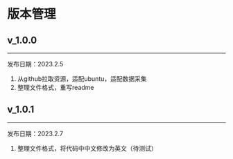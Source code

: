 # 版本管理

## v_1.0.0

---
发布日期：2023.2.5
1. 从github拉取资源，适配ubuntu，适配数据采集
2. 整理文件格式，重写readme


## v_1.0.1

---
发布日期：2023.2.7

1. 整理文件格式，将代码中中文修改为英文（待测试）